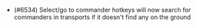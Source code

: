 - (#6534) Select/go to commander hotkeys will now search for commanders in transports if it doesn't find any on the ground
